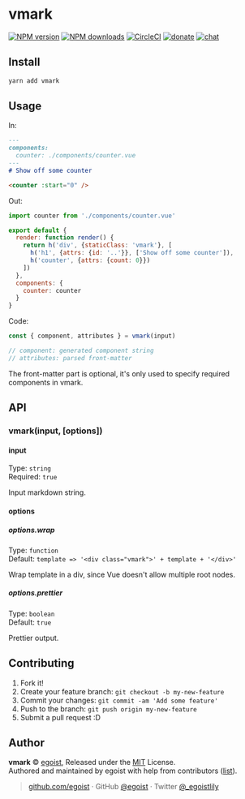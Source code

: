 
# vmark

[![NPM version](https://img.shields.io/npm/v/vmark.svg?style=flat)](https://npmjs.com/package/vmark) [![NPM downloads](https://img.shields.io/npm/dm/vmark.svg?style=flat)](https://npmjs.com/package/vmark) [![CircleCI](https://circleci.com/gh/egoist/vmark/tree/master.svg?style=shield)](https://circleci.com/gh/egoist/vmark/tree/master)  [![donate](https://img.shields.io/badge/$-donate-ff69b4.svg?maxAge=2592000&style=flat)](https://github.com/egoist/donate) [![chat](https://img.shields.io/badge/chat-on%20discord-7289DA.svg?style=flat)](https://chat.egoist.moe)

## Install

```bash
yarn add vmark
```

## Usage

In:

```markdown
---
components:
  counter: ./components/counter.vue
---
# Show off some counter

<counter :start="0" />
```

Out:

```js
import counter from './components/counter.vue'

export default {
  render: function render() {
    return h('div', {staticClass: 'vmark'}, [
      h('h1', {attrs: {id: '..'}}, ['Show off some counter']),
      h('counter', {attrs: {count: 0}})  
    ])
  },
  components: {
    counter: counter
  }
}
```

Code:

```js
const { component, attributes } = vmark(input)

// component: generated component string
// attributes: parsed front-matter
```

The front-matter part is optional, it's only used to specify required components in vmark.

## API

### vmark(input, [options])

#### input

Type: `string`<br>
Required: `true`

Input markdown string.

#### options

##### options.wrap

Type: `function`<br>
Default: `template => '<div class="vmark">' + template + '</div>'`

Wrap template in a div, since Vue doesn't allow multiple root nodes.

##### options.prettier

Type: `boolean`<br>
Default: `true`

Prettier output.

## Contributing

1. Fork it!
2. Create your feature branch: `git checkout -b my-new-feature`
3. Commit your changes: `git commit -am 'Add some feature'`
4. Push to the branch: `git push origin my-new-feature`
5. Submit a pull request :D


## Author

**vmark** © [egoist](https://github.com/egoist), Released under the [MIT](./LICENSE) License.<br>
Authored and maintained by egoist with help from contributors ([list](https://github.com/egoist/vmark/contributors)).

> [github.com/egoist](https://github.com/egoist) · GitHub [@egoist](https://github.com/egoist) · Twitter [@_egoistlily](https://twitter.com/_egoistlily)

